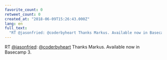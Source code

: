 ```yaml
---
favorite_count: 0
retweet_count: 0
created_at: "2018-06-09T15:26:43.000Z"
lang: en
full_text:
  "RT @jasonfried: @coderbyheart Thanks Markus. Available now in Basecamp 3."
---
```


RT [@jasonfried](https://twitter.com/jasonfried):
[@coderbyheart](https://twitter.com/coderbyheart) Thanks Markus. Available now
in Basecamp 3.
